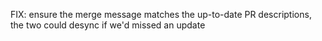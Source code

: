 FIX: ensure the merge message matches the up-to-date PR descriptions, the two could desync if we'd missed an update
